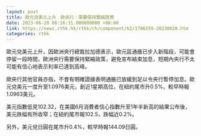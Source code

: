 ```yaml
---
layout: post
title: 歐元兌美元上升　歐央行：需要保持緊縮政策
date: 2023-06-28 06:16:31.000000000 +08:00
link: https://news.rthk.hk/rthk/ch/component/k2/1706559-20230628.htm
categories: rthk
---
```


歐元兌美元上升，因歐洲央行總裁拉加德表示，歐元區通脹已步入新階段，可能會停留一段時間，歐洲央行需要保持緊縮政策，避免宣布結束加息，短期內央行不太可能有信心地表示利率已達到高峰。

歐央行其他官員亦指，不會有明確證據表明通脹已放緩到足以令央行暫停加息。歐元兌美元一度升至1.0976美元，創近1星期高位，在紐約尾市升0.5%，較早時報1.0963美元。

美元指數低見102.32，在美國6月消費者信心指數升至1年半新高的結果公布後，美元跌幅有所收窄；在紐約尾市報102.5，跌幅近0.2%。

另外，美元兌日圓在尾市升0.4%，較早時報144.09日圓。
